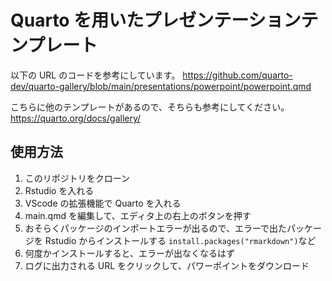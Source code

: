 # Quarto を用いたプレゼンテーションテンプレート

以下の URL のコードを参考にしています。
https://github.com/quarto-dev/quarto-gallery/blob/main/presentations/powerpoint/powerpoint.qmd

こちらに他のテンプレートがあるので、そちらも参考にしてください。
https://quarto.org/docs/gallery/

## 使用方法

1. このリポジトリをクローン
2. Rstudio を入れる
3. VScode の拡張機能で Quarto を入れる
4. main.qmd を編集して、エディタ上の右上のボタンを押す
5. おそらくパッケージのインポートエラーが出るので、エラーで出たパッケージを Rstudio からインストールする
   `install.packages("rmarkdown")`など
6. 何度かインストールすると、エラーが出なくなるはず
7. ログに出力される URL をクリックして、パワーポイントをダウンロード
